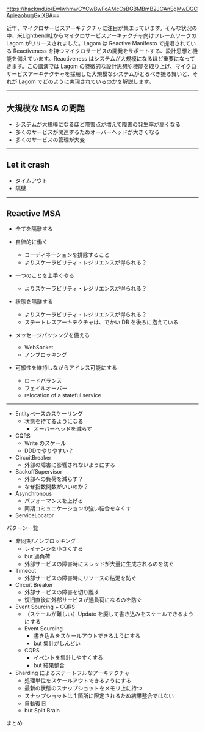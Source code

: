 https://hackmd.io/EwIwhmwCYCwBwFoAMcCsBGBMBmB2JCAnEgMwDGCApieaobugGxiXBA==


近年、マイクロサービスアーキテクチャに注目が集まっています。そんな状況の中、米Lightbend社からマイクロサービスアーキテクチャ向けフレームワークの Lagom がリリースされました。Lagom は Reactive Manifesto で提唱されている Reactiveness を持つマイクロサービスの開発をサポートする、設計思想と機能を備えています。Reactiveness はシステムが大規模になるほど重要になってきます。この講演では Lagom の特徴的な設計思想や機能を取り上げ、マイクロサービスアーキテクチャを採用した大規模なシステムがとるべき振る舞いと、それが Lagom でどのように実現されているのかを解説します。

---

## 大規模な MSA の問題

* システムが大規模になるほど障害点が増えて障害の発生率が高くなる
* 多くのサービスが関連するためオーバーヘッドが大きくなる
* 多くのサービスの管理が大変

---

## Let it crash

* タイムアウト
* 隔壁

---

## Reactive MSA

* 全てを隔離する

* 自律的に働く
  * コーディネーションを排除すること
  * よりスケーラビリティ・レジリエンスが得られる？
* 一つのことを上手くやる
  * よりスケーラビリティ・レジリエンスが得られる？
* 状態を隔離する
  * よりスケーラビリティ・レジリエンスが得られる？
  * ステートレスアーキテクチャは、でかい DB を後ろに抱えている
* メッセージパッシングを備える
  * WebSocket
  * ノンブロッキング
* 可搬性を維持しながらアドレス可能にする
  * ロードバランス
  * フェイルオーバー
  * relocation of a stateful service

---

* Entityベースのスケーリング
  * 状態を持てるようになる
    * オーバーヘッドを減らす
* CQRS
  * Write のスケール
  * DDDでやりやすい？
* CircuitBreaker
  * 外部の障害に影響されないようにする
* BackoffSupervisor
  * 外部への負荷を減らす？
  * なぜ指数関数がいいのか？
* Asynchronous
  * パフォーマンスを上げる
  * 同期コミュニケーションの強い結合をなくす
* ServiceLocator

パターン一覧

- 非同期/ノンブロッキング
    - レイテンシを小さくする
    - but 過負荷
    - 外部サービスの障害時にスレッドが大量に生成されるのを防ぐ
- Timeout
    - 外部サービスの障害時にリソースの枯渇を防ぐ
- Circuit Breaker
    - 外部サービスの障害を切り離す
    - 復旧直後に外部サービスが過負荷になるのを防ぐ
- Event Sourcing + CQRS
    - （スケールが難しい）Update を廃して書き込みをスケールできるようにする
    - Event Sourcing
        - 書き込みをスケールアウトできるようにする
        - but 集計がしんどい
    - CQRS
        - イベントを集計しやすくする
        - but 結果整合
- Sharding によるステートフルなアーキテクチャ
    - 処理単位をスケールアウトできるようにする
    - 最新の状態のスナップショットをメモリ上に持つ
    - スナップショットは 1 箇所に限定されるため結果整合ではない
    - 自動復旧
    - but Split Brain

まとめ


